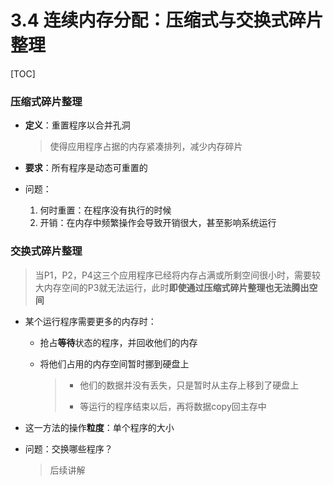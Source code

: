 # 3.4 连续内存分配：压缩式与交换式碎片整理

[TOC]

### 压缩式碎片整理

* **定义**：重置程序以合并孔洞

  > 使得应用程序占据的内存紧凑排列，减少内存碎片

* **要求**：所有程序是动态可重置的

* 问题：

  	1. 何时重置：在程序没有执行的时候
   	2. 开销：在内存中频繁操作会导致开销很大，甚至影响系统运行



### 交换式碎片整理

> 当P1，P2，P4这三个应用程序已经将内存占满或所剩空间很小时，需要较大内存空间的P3就无法运行，此时**即使通过压缩式碎片整理也无法腾出空间**

* 某个运行程序需要更多的内存时：

  * 抢占**等待**状态的程序，并回收他们的内存

  * 将他们占用的内存空间暂时挪到硬盘上

    > * 他们的数据并没有丢失，只是暂时从主存上移到了硬盘上
    >
    > * 等运行的程序结束以后，再将数据copy回主存中

* 这一方法的操作**粒度**：单个程序的大小

* 问题：交换哪些程序？

  > 后续讲解